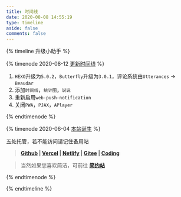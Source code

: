 ```yaml
---
title: 时间线
date: 2020-08-08 14:55:19
type: timeline
aside: false
comments: false
---
```


{% timeline 升级小助手 %}

{% timenode 2020-08-12 [更新时间线](https://ccknbc.github.io) %}

1. `HEXO`升级为`5.0.2`，`Butterfly`升级为`3.0.1`，评论系统由`Utterances` -> `Beaudar`
2. 添加`时间线`，`统计图`，`说说`
3. 重新启用`web-push-notification`
4. 关闭`PWA`，`PJAX`，`APlayer`

{% endtimenode %}

{% timenode 2020-06-04 [本站诞生](https://ccknbc.github.io) %}

五处托管，若不能访问请记住备用站

> **[Github](https://ccknbc.github.io/) | [Vercel](https://ccknbc.gitee.io/) | [Netlify](https://blog-ccknbc.netlify.app/) | [Gitee](https://ccknbc.gitee.io/) | [Coding](https://y0znz6.coding-pages.com/)**

> 当然如果您喜欢简洁，可前往 **[简约站](https://8dx09s.coding-pages.com)**

{% endtimenode %}

{% endtimeline %}